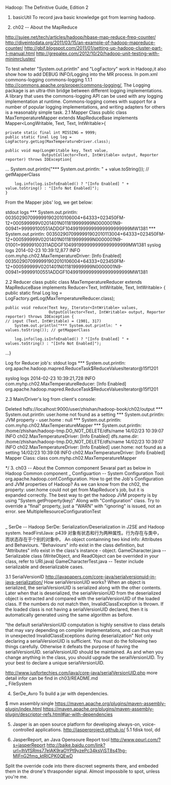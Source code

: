 
Hadoop: The Definitive Guide, Edition 2

1. basicUtil
	To record java basic knowledge got from learning hadoop.
 
2. ch02 -- About the MapReduce

http://sujee.net/tech/articles/hadoop/hbase-map-reduce-freq-counter/
http://diveintodata.org/2011/03/15/an-example-of-hadoop-mapreduce-counter/
http://gbif.blogspot.com/2011/01/setting-up-hadoop-cluster-part-1-manual.html
http://grepalex.com/2012/10/20/hadoop-unit-testing-with-minimrcluster/

To test wheter "System.out.println" and "LogFactory" work in Hadoop,it also show how to add DEBUG INFO/Logging into the MR process. 
In pom.xml
        <dependency>
            <groupId>commons-logging</groupId>
            <artifactId>commons-logging</artifactId>
            <version>1.1.1</version>
        </dependency>
http://commons.apache.org/proper/commons-logging/, The Logging package is an ultra-thin bridge between different logging implementations. A library that uses the commons-logging API can be used with any logging implementation at runtime. Commons-logging comes with support for a number of popular logging implementations, and writing adapters for others is a reasonably simple task.
2.1 Mapper Class
public class MaxTemperatureMapper extends MapReduceBase
    implements Mapper<LongWritable, Text, Text, IntWritable>{

    private static final int MISSING = 9999;
    public static final Log log = LogFactory.getLog(MaxTemperatureDriver.class);

    public void map(LongWritable key, Text value,
                    OutputCollector<Text, IntWritable> output, Reporter reporter) throws IOException{ 
...
        System.out.println("*** System.out.println: " + value.toString()); // getMapperClass

        log.info(log.isInfoEnabled() ? "[Info Enabled] " + value.toString() : "[Info Not Enabled]");
	}

From the Mapper jobs' log, we get below:

stdout logs
*** System.out.println: 0035029070999991902010106004+64333+023450FM-12+000599999V0201401N011819999999N0000001N9-00941+99999100551ADDGF104991999999999999999999MW1381
*** System.out.println: 0035029070999991902010113004+64333+023450FM-12+000599999V0201401N011819999999N0000001N9-01001+99999100311ADDGF104991999999999999999999MW1381
syslog logs
2014-02-23 10:39:12,877 INFO com.myhp.ch02.MaxTemperatureDriver: [Info Enabled] 0035029070999991902010106004+64333+023450FM-12+000599999V0201401N011819999999N0000001N9-00941+99999100551ADDGF104991999999999999999999MW1381

2.2 Reducer class
public class MaxTemperatureReducer extends MapReduceBase
    implements Reducer<Text, IntWritable, Text, IntWritable>  {
    public static final Log log = LogFactory.getLog(MaxTemperatureReducer.class);

    public void reduce(Text key, Iterator<IntWritable> values,
                       OutputCollector<Text, IntWritable> output, Reporter reporter) throws IOException {
    // input (Text, IntWritable) = (1901, 317)
        System.out.println("*** System.out.println: " + values.toString()); // getMapperClass

        log.info(log.isInfoEnabled() ? "[Info Enabled] " + values.toString() : "[Info Not Enabled]");

...}

Log for Reducer job's:
stdout logs
*** System.out.println: org.apache.hadoop.mapred.ReduceTask$ReduceValuesIterator@15f1201

syslog logs
2014-02-23 10:39:21,728 INFO com.myhp.ch02.MaxTemperatureReducer: [Info Enabled] org.apache.hadoop.mapred.ReduceTask$ReduceValuesIterator@15f1201


2.3 Main/Driver's log from client's console:

Deleted hdfs://localhost:9000/user/zhishan/hadoop-book/ch02/output
*** System.out.println: user.home not found as a setting
*** System.out.println: JVM property - user.home : null
*** System.out.println: com.myhp.ch02.MaxTemperatureMapper
*** System.out.println: /home/zhishan/hadoop-tmp.DO_NOT_DELETE/dfs/name
14/02/23 10:39:07 INFO ch02.MaxTemperatureDriver: [Info Enabled] dfs.name.dir: /home/zhishan/hadoop-tmp.DO_NOT_DELETE/dfs/name
14/02/23 10:39:07 INFO ch02.MaxTemperatureDriver: [Info Enabled] user.home: not found as a setting
14/02/23 10:39:08 INFO ch02.MaxTemperatureDriver: [Info Enabled] Mapper Class: class com.myhp.ch02.MaxTemperatureMapper

*/
3. ch03 -- About the Common component
Sevaral part as below in Hadoop Common component
 \_ Configuartion -- System Configuration Tool: org.apache.hadoop.conf.Configuration.
	How to get the Job's Configuration and JVM properties of Hadoop? 
	As we can know from the ch02, the property: user.home could not get from MapReduce's job, but it is expanded correctly. The best way to get the hadoop JVM property is by using "System.getProperty(key)" Along with "Configuration" class.
	Try to override a "final" property, just a "WARN" with "ignoring" is issued, not an error. see MultipleResourceConfigurationTest

 \
 \_ SerDe -- Hadoop SerDe: Serialization/Deserialization in J2SE and Hadoop system.
	headFirstJava: p439
	对象有状态和行为两种属性。行为存在与类中， 而状态存在于个别的对象中。
    An object containning two kind info: Attributes and Behaviours. "Behaviours" info exist in the class definition, but "Attributes" info exist in the class's instance - object.
	GameCharacter.java -- Serializable class (WriteObject, and ReadObject can be overrided in your class, refer to URI.java)
	GameCharacterTest.java -- Tester include serializable and deserializable cases.

3.1 SerialVersionID
http://javapapers.com/core-java/serialversionuid-in-java-serialization/
How serialVersionUID works?
When an object is serialized, the serialVersionUID is serialized along with the other contents.
Later when that is deserialized, the serialVersionUID from the deserialized object is extracted and compared with the serialVersionUID of the loaded class.
If the numbers do not match then, InvalidClassException is thrown.
If the loaded class is not having a serialVersionUID declared, then it is automatically generated using the same algorithm as before.

“the default serialVersionUID computation is highly sensitive to class details that may vary depending on compiler implementations, and can thus result in unexpected InvalidClassExceptions during deserialization"
Not only declaring a serialVersionUID is sufficient. You must do the following two things carefully. Otherwise it defeats the purpose of having the serialVersionUID.
serialVersionUID should be maintained. As and when you change anything in the class, you should upgrade the serailVersionUID.
Try your best to declare a unique serialVersionUID. 

http://www.jusfortechies.com/java/core-java/serialVersionUID.php
	more detail infor can be find in ch03/README.md
 \
 \_ FileSystem


4. SerDe_Avro
To build a jar with dependencies.

 $ mvn assembly:single
https://maven.apache.org/plugins/maven-assembly-plugin/index.html
https://maven.apache.org/plugins/maven-assembly-plugin/descriptor-refs.html#jar-with-dependencies

5. Jasper is an open source platform for developing always-on, voice-controlled applications.
http://jasperproject.github.io/
5.1 fdisk tool, dd

6. JasperReport, an Java Opensoure Report tool
http://www.ppurl.com/?s=jasperReport
http://baike.baidu.com/link?url=lhVfSRms77elAK9raOYPt9yzePc34ksVjST8s41hg-MIFnG2fmq_ktRICPK0QEwD

Split the override code into there discreet segments there, and embeded them in the drone's thrasponder signal. Almost impossbile to spot, unless you're me.

